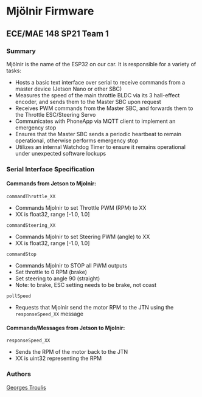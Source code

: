 # Mjölnir Firmware

## ECE/MAE 148 SP21 Team 1

### Summary

Mjölnir is the name of the ESP32 on our car. It is responsible for a variety of tasks:
- Hosts a basic text interface over serial to receive commands from a master device (Jetson Nano or other SBC)
- Measures the speed of the main throttle BLDC via its 3 hall-effect encoder, and sends them to the Master SBC upon request
- Receives PWM commands from the Master SBC, and forwards them to the Throttle ESC/Steering Servo
- Communicates with PhoneApp via MQTT client to implement an emergency stop
- Ensures that the Master SBC sends a periodic heartbeat to remain operational, otherwise performs emergency stop
- Utilizes an internal Watchdog Timer to ensure it remains operational under unexpected software lockups

### Serial Interface Specification

#### Commands from Jetson to Mjolnir:
  
`commandThrottle_XX`
* Commands Mjolnir to set Throttle PWM (RPM) to XX
* XX is float32, range [-1.0, 1.0]

`commandSteering_XX`
* Commands Mjolnir to set Steering PWM (angle) to XX
* XX is float32, range [-1.0, 1.0]

`commandStop`
* Commands Mjolnir to STOP all PWM outputs
* Set throttle to 0 RPM (brake)
* Set steering to angle 90 (straight)
* Note: to brake, ESC setting needs to be brake, not coast

`pollSpeed`
* Requests that Mjolnir send the motor RPM to the JTN using the `responseSpeed_XX` message

#### Commands/Messages from Jetson to Mjolnir:
`responseSpeed_XX`
* Sends the RPM of the motor back to the JTN
* XX is uint32 representing the RPM

### Authors
[Georges Troulis](https://github.com/ayilay)
